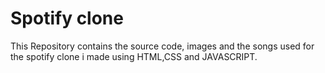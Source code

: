 # Spotify clone
This Repository contains the source code, images and the songs used for the spotify clone i made using HTML,CSS and JAVASCRIPT.
